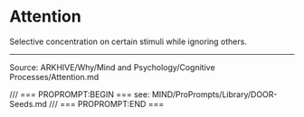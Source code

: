 # Attention

Selective concentration on certain stimuli while ignoring others.

---
Source: ARKHIVE/Why/Mind and Psychology/Cognitive Processes/Attention.md

/// === PROPROMPT:BEGIN ===
see: MIND/ProPrompts/Library/DOOR-Seeds.md
/// === PROPROMPT:END ===
